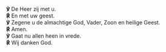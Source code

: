 **℣** De Heer zij met u.  
**℟** En met uw geest.  
**℣** Zegene u de almachtige God, Vader, Zoon en heilige Geest.  
**℟** Amen.  
**℣** Gaat nu allen heen in vrede.  
**℟** Wij danken God.
